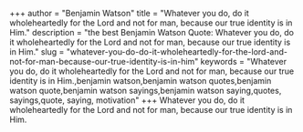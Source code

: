 +++
author = "Benjamin Watson"
title = "Whatever you do, do it wholeheartedly for the Lord and not for man, because our true identity is in Him."
description = "the best Benjamin Watson Quote: Whatever you do, do it wholeheartedly for the Lord and not for man, because our true identity is in Him."
slug = "whatever-you-do-do-it-wholeheartedly-for-the-lord-and-not-for-man-because-our-true-identity-is-in-him"
keywords = "Whatever you do, do it wholeheartedly for the Lord and not for man, because our true identity is in Him.,benjamin watson,benjamin watson quotes,benjamin watson quote,benjamin watson sayings,benjamin watson saying,quotes, sayings,quote, saying, motivation"
+++
Whatever you do, do it wholeheartedly for the Lord and not for man, because our true identity is in Him.
